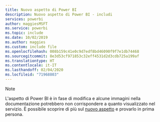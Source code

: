 ```yaml
---
title: Nuovo aspetto di Power BI
description: Nuovo aspetto di Power BI - includi
services: powerbi
author: maggiesMSFT
ms.service: powerbi
ms.topic: include
ms.date: 10/02/2019
ms.author: maggies
ms.custom: include file
ms.openlocfilehash: 008b159c41e0c9d7edf8bd46090f9f7e1db74468
ms.sourcegitcommit: 8e3d53cf971853c32eff4531d2d3cdb725a199af
ms.translationtype: HT
ms.contentlocale: it-IT
ms.lasthandoff: 02/04/2020
ms.locfileid: "71968803"
---
```

> [!NOTE]
> L'aspetto di Power BI è in fase di modifica e alcune immagini nella documentazione potrebbero non corrispondere a quanto visualizzato nel servizio. È possibile scoprire di più sul [nuovo aspetto](../service-new-look.md) e provarlo in prima persona.
